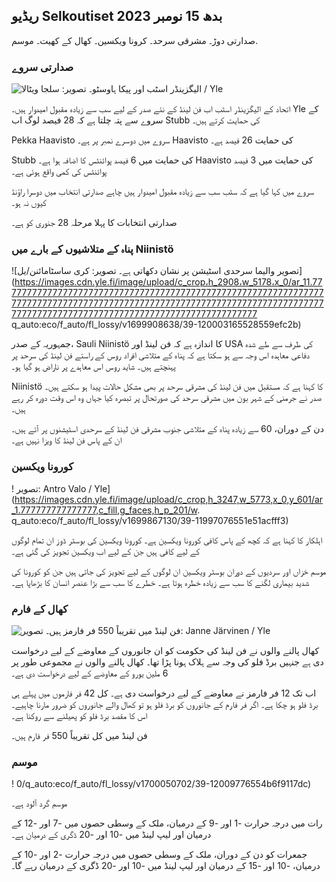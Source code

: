 ## ریڈیو Selkoutiset بدھ 15 نومبر 2023

صدارتی دوڑ۔ مشرقی سرحد۔ کرونا ویکسین۔ کھال کے کھیت۔ موسم.

### صدارتی سروے

![الیگزینڈر اسٹب اور پیکا ہاوسٹو۔ تصویر: سلجا ویٹالا / Yle](https://images.cdn.yle.fi/image/upload/c_crop,h_3188,w_5668,x_0,y_327/ar_1.777777777777777,c_fill,g_faces,h/17_15,h/1755q_auto:eco/f_auto/fl_lossy/v1698912813/39-11947566543595173663)

اتحاد کے الیگزینڈر اسٹب اب فن لینڈ کے نئے صدر کے لیے سب سے زیادہ مقبول امیدوار ہیں۔ Yle کے سروے سے پتہ چلتا ہے کہ 28 فیصد لوگ اب Stubb کی حمایت کرتے ہیں۔

Pekka Haavisto سروے میں دوسرے نمبر پر ہے۔ Haavisto کی حمایت 26 فیصد ہے۔

Stubb کی حمایت میں 6 فیصد پوائنٹس کا اضافہ ہوا ہے۔ Haavisto کی حمایت میں 3 فیصد پوائنٹس کی کمی واقع ہوئی ہے۔

سروے میں کہا گیا ہے کہ سٹب سب سے زیادہ مقبول امیدوار ہیں چاہے صدارتی انتخاب میں دوسرا راؤنڈ کیوں نہ ہو۔

صدارتی انتخابات کا پہلا مرحلہ 28 جنوری کو ہے۔

### پناہ کے متلاشیوں کے بارے میں Niinistö

![تصویر والیما سرحدی اسٹیشن پر نشان دکھاتی ہے۔ تصویر: کری ساسٹامائنن/یل] (https://images.cdn.yle.fi/image/upload/c_crop،h_2908،w_5178،x_0/ar_11.7777777777777777777777777777777777777777777777777777777777777777777777777777777777777777777777777777777777777777777777777777777777777777777777777777777777777777777777777777 q_auto:eco/f_auto/fl_lossy/v1699908638/39-120003165528559efc2b)

جمہوریہ کے صدر، Sauli Niinistö کا اندازہ ہے کہ فن لینڈ اور USA کی طرف سے طے شدہ دفاعی معاہدہ اس وجہ سے ہو سکتا ہے کہ پناہ کے متلاشی افراد روس کے راستے فن لینڈ کی سرحد پر پہنچتے ہیں۔ شاید روس اس معاہدے پر ناراض ہو گیا ہو۔

Niinistö کا کہنا ہے کہ مستقبل میں فن لینڈ کی مشرقی سرحد پر بھی مشکل حالات پیدا ہو سکتے ہیں۔ صدر نے جرمنی کے شہر بون میں مشرقی سرحد کی صورتحال پر تبصرہ کیا جہاں وہ اس وقت دورہ کر رہے ہیں۔

دن کے دوران، 60 سے زیادہ پناہ کے متلاشی جنوب مشرقی فن لینڈ کے سرحدی اسٹیشنوں پر آئے ہیں۔ ان کے پاس فن لینڈ کا ویزا نہیں ہے۔

### کورونا ویکسین

! تصویر: Antro Valo / Yle](https://images.cdn.yle.fi/image/upload/c_crop,h_3247,w_5773,x_0,y_601/ar_1.777777777777777,c_fill,g_faces,h_p_201/w. q_auto:eco/f_auto/fl_lossy/v1699867130/39-11997076551e51acfff3)

اہلکار کا کہنا ہے کہ کچھ کے پاس کافی کورونا ویکسین ہے۔ کورونا ویکسین کی بوسٹر ڈوز ان تمام لوگوں کے لیے کافی ہیں جن کے لیے اب ویکسین تجویز کی گئی ہے۔

موسم خزاں اور سردیوں کے دوران بوسٹر ویکسین ان لوگوں کے لیے تجویز کی جاتی ہیں جن کو کورونا کی شدید بیماری لگنے کا سب سے زیادہ خطرہ ہوتا ہے۔ خطرے کا سب سے بڑا عنصر انسان کا بڑھاپا ہے۔

### کھال کے فارم

![فن لینڈ میں تقریباً 550 فر فارمز ہیں۔ تصویر: Janne Järvinen / Yle](https://images.cdn.yle.fi/image/upload/c_crop,h_4597,w_8174,x_18,y_0/ar_1.777777777777777,c_fill,g_faces,h/0p_0277777777777777777777777777777777777777777777777777777777777777777777777777777777777777777777777777777777777777777777777777777777777777777777777777777777777777777777,c_fill,g_15,h/0p_05/00/00q_auto:eco/f_auto/fl_lossy/v1696520468/39-1181997651ed401620a0)

کھال پالنے والوں نے فن لینڈ کی حکومت کو ان جانوروں کے معاوضے کے لیے درخواست دی ہے جنہیں برڈ فلو کی وجہ سے ہلاک ہونا پڑا تھا۔ کھال پالنے والوں نے مجموعی طور پر 6 ملین یورو کے معاوضے کے لیے درخواست دی ہے۔

اب تک 12 فر فارمز نے معاوضے کے لیے درخواست دی ہے۔ کل 42 فر فارموں میں پہلے ہی برڈ فلو ہو چکا ہے۔ اگر فر فارم کے جانوروں کو برڈ فلو ہو تو کھال والے جانوروں کو ضرور مارنا چاہیے۔ اس کا مقصد برڈ فلو کو پھیلنے سے روکنا ہے۔

فن لینڈ میں کل تقریباً 550 فر فارم ہیں۔

### موسم

! 0/q_auto:eco/f_auto/fl_lossy/v1700050702/39-12009776554b6f9117dc)

موسم گرد آلود ہے۔

رات میں درجہ حرارت -1 اور -9 کے درمیان، ملک کے وسطی حصوں میں -7 اور -12 کے درمیان اور لیپ لینڈ میں -10 اور -20 ڈگری کے درمیان ہے۔

جمعرات کو دن کے دوران، ملک کے وسطی حصوں میں درجہ حرارت -2 اور -10 کے درمیان، -10 اور -15 کے درمیان اور لیپ لینڈ میں -10 اور -20 ڈگری کے درمیان رہے گا۔